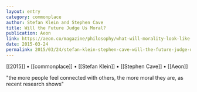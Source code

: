 ```yaml
---
layout: entry
category: commonplace
author: Stefan Klein and Stephen Cave
title: Will the Future Judge Us Moral?
publication: Aeon
link: https://aeon.co/magazine/philosophy/what-will-morality-look-like-100-years-hence
date: 2015-03-24
permalink: 2015/03/24/stefan-klein-stephen-cave-will-the-future-judge-us-moral
---
```


[[2015]] • [[commonplace]] • [[Stefan Klein]] • [[Stephen Cave]] • [[Aeon]]

"the more people feel connected with others, the more moral they are, as recent research shows"
 
 
